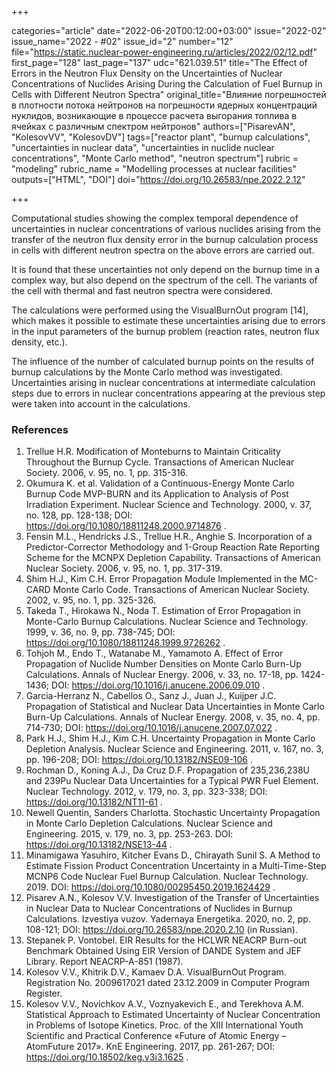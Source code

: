 +++

categories="article"
date="2022-06-20T00:12:00+03:00"
issue="2022-02"
issue_name="2022 - #02"
issue_id="2"
number="12"
file="https://static.nuclear-power-engineering.ru/articles/2022/02/12.pdf"
first_page="128"
last_page="137"
udc="621.039.51"
title="The Effect of Errors in the Neutron Flux Density on the Uncertainties of Nuclear Concentrations of Nuclides Arising During the Calculation of Fuel Burnup in Cells with Different Neutron Spectra"
original_title="Влияние погрешностей в плотности потока нейтронов на погрешности ядерных концентраций нуклидов, возникающие в процессе расчета выгорания топлива в ячейках с различным спектром нейтронов"
authors=["PisarevAN", "KolesovVV", "KolesovDV"]
tags=["reactor plant", "burnup calculations", "uncertainties in nuclear data", "uncertainties in nuclide nuclear concentrations", "Monte Carlo method", "neutron spectrum"]
rubric = "modeling"
rubric_name = "Modelling processes at nuclear facilities"
outputs=["HTML", "DOI"]
doi="https://doi.org/10.26583/npe.2022.2.12"

+++

Computational studies showing the complex temporal dependence of uncertainties in nuclear concentrations of various nuclides arising from the transfer of the neutron flux density error in the burnup calculation process in cells with different neutron spectra on the above errors are carried out.

It is found that these uncertainties not only depend on the burnup time in a complex way, but also depend on the spectrum of the cell. The variants of the cell with thermal and fast neutron spectra were considered.

The calculations were performed using the VisualBurnOut program [14], which makes it possible to estimate these uncertainties arising due to errors in the input parameters of the burnup problem (reaction rates, neutron flux density, etc.).

The influence of the number of calculated burnup points on the results of burnup calculations by the Monte Carlo method was investigated. Uncertainties arising in nuclear concentrations at intermediate calculation steps due to errors in nuclear concentrations appearing at the previous step were taken into account in the calculations.

### References

1. Trellue H.R. Modification of Monteburns to Maintain Criticality Throughout the Burnup Cycle. Transactions of American Nuclear Society. 2006, v. 95, no. 1, pp. 315-316.
2. Okumura K. et al. Validation of a Continuous-Energy Monte Carlo Burnup Code MVP-BURN and its Application to Analysis of Post Irradiation Experiment. Nuclear Science and Technology. 2000, v. 37, no. 128, pp. 128-138; DOI: https://doi.org/10.1080/18811248.2000.9714876 .
3. Fensin M.L., Hendricks J.S., Trellue H.R., Anghie S. Incorporation of a Predictor-Corrector Methodology and 1-Group Reaction Rate Reporting Scheme for the MCNPX Depletion Capability. Transactions of American Nuclear Society. 2006, v. 95, no. 1, pp. 317-319.
4. Shim H.J., Kim C.H. Error Propagation Module Implemented in the MC-CARD Monte Carlo Code. Transactions of American Nuclear Society. 2002, v. 95, no. 1, pp. 325-326.
5. Takeda T., Hirokawa N., Noda T. Estimation of Error Propagation in Monte-Carlo Burnup Calculations. Nuclear Science and Technology. 1999, v. 36, no. 9, pp. 738-745; DOI: https://doi.org/10.1080/18811248.1999.9726262 .
6. Tohjoh M., Endo T., Watanabe M., Yamamoto A. Effect of Error Propagation of Nuclide Number Densities on Monte Carlo Burn-Up Calculations. Annals of Nuclear Energy. 2006, v. 33, no. 17-18, pp. 1424-1436; DOI: https://doi.org/10.1016/j.anucene.2006.09.010 .
7. Garcia-Herranz N., Cabellos O., Sanz J., Juan J., Kuijper J.C. Propagation of Statistical and Nuclear Data Uncertainties in Monte Carlo Burn-Up Calculations. Annals of Nuclear Energy. 2008, v. 35, no. 4, pp. 714-730; DOI: https://doi.org/10.1016/j.anucene.2007.07.022 .
8. Park H.J., Shim H.J., Kim C.H. Uncertainty Propagation in Monte Carlo Depletion Analysis. Nuclear Science and Engineering. 2011, v. 167, no. 3, pp. 196-208; DOI: https://doi.org/10.13182/NSE09-106 .
9. Rochman D., Koning A.J., Da Cruz D.F. Propagation of 235,236,238U and 239Pu Nuclear Data Uncertainties for a Typical PWR Fuel Element. Nuclear Technology. 2012, v. 179, no. 3, pp. 323-338; DOI: https://doi.org/10.13182/NT11-61 .
10. Newell Quentin, Sanders Charlotta. Stochastic Uncertainty Propagation in Monte Carlo Depletion Calculations. Nuclear Science and Engineering. 2015, v. 179, no. 3, pp. 253-263. DOI: https://doi.org/10.13182/NSE13-44 .
11. Minamigawa Yasuhiro, Kitcher Evans D., Chirayath Sunil S. A Method to Estimate Fission Product Concentration Uncertainty in a Multi-Time-Step MCNP6 Code Nuclear Fuel Burnup Calculation. Nuclear Technology. 2019. DOI: https://doi.org/10.1080/00295450.2019.1624429 .
12. Pisarev A.N., Kolesov V.V. Investigation of the Transfer of Uncertainties in Nuclear Data to Nuclear Concentrations of Nuclides in Burnup Calculations. Izvestiya vuzov. Yadernaya Energetika. 2020, no. 2, pp. 108-121; DOI: https://doi.org/10.26583/npe.2020.2.10 (in Russian).
13. Stepanek P. Vontobel. EIR Results for the HCLWR NEACRP Burn-out Benchmark Obtained Using EIR Version of DANDE System and JEF Library. Report NEACRP-A-851 (1987).
14. Kolesov V.V., Khitrik D.V., Kamaev D.A. VisualBurnOut Program. Registration No. 2009617021 dated 23.12.2009 in Computer Program Register.
15. Kolesov V.V., Novichkov A.V., Voznyakevich E., and Terekhova A.M. Statistical Approach to Estimated Uncertainty of Nuclear Concentration in Problems of Isotope Kinetics. Proc. of the XIII International Youth Scientific and Practical Conference «Future of Atomic Energy – AtomFuture 2017». KnE Engineering. 2017, pp. 261-267; DOI: https://doi.org/10.18502/keg.v3i3.1625 .
